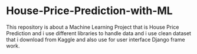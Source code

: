 # House-Price-Prediction-with-ML
This repository is about a Machine Learning Project that is House Price Prediction and i use different libraries to handle data and i use clean dataset that i download from Kaggle and also use for user interface Django frame work.
